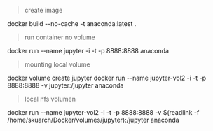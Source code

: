 > create image

docker build --no-cache -t anaconda:latest .

> run container no volume

docker run --name jupyter -i -t -p 8888:8888 anaconda

> mounting local volume

docker volume create jupyter
docker run --name jupyter-vol2 -i -t -p 8888:8888 -v jupyter:/jupyter anaconda

> local nfs volumen

docker run --name jupyter-vol2 -i -t -p 8888:8888 -v $(readlink -f /home/skuarch/Docker/volumes/jupyter):/jupyter anaconda
